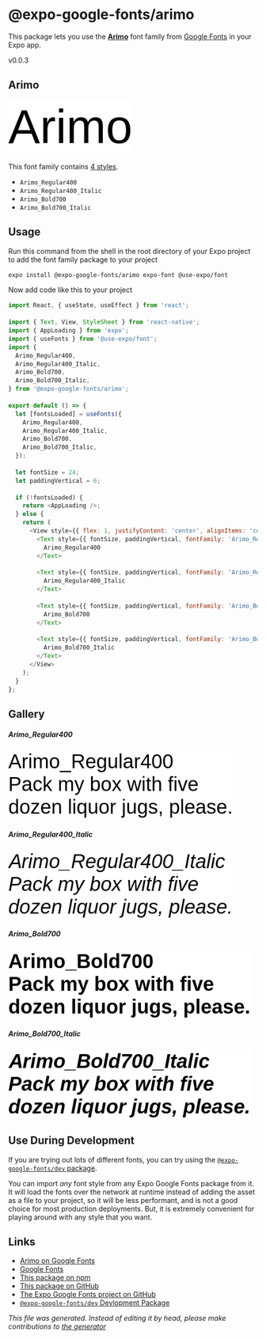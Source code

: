 # @expo-google-fonts/arimo

This package lets you use the [**Arimo**](https://fonts.google.com/specimen/Arimo) font family from [Google Fonts](https://fonts.google.com/) in your Expo app.

v0.0.3

## Arimo

![Arimo](./font-family.png)

This font family contains [4 styles](#gallery).

- `Arimo_Regular400`
- `Arimo_Regular400_Italic`
- `Arimo_Bold700`
- `Arimo_Bold700_Italic`

## Usage

Run this command from the shell in the root directory of your Expo project to add the font family package to your project
```sh
expo install @expo-google-fonts/arimo expo-font @use-expo/font
```

Now add code like this to your project
```js
import React, { useState, useEffect } from 'react';

import { Text, View, StyleSheet } from 'react-native';
import { AppLoading } from 'expo';
import { useFonts } from '@use-expo/font';
import {
  Arimo_Regular400,
  Arimo_Regular400_Italic,
  Arimo_Bold700,
  Arimo_Bold700_Italic,
} from '@expo-google-fonts/arimo';

export default () => {
  let [fontsLoaded] = useFonts({
    Arimo_Regular400,
    Arimo_Regular400_Italic,
    Arimo_Bold700,
    Arimo_Bold700_Italic,
  });

  let fontSize = 24;
  let paddingVertical = 6;

  if (!fontsLoaded) {
    return <AppLoading />;
  } else {
    return (
      <View style={{ flex: 1, justifyContent: 'center', alignItems: 'center' }}>
        <Text style={{ fontSize, paddingVertical, fontFamily: 'Arimo_Regular400' }}>
          Arimo_Regular400
        </Text>

        <Text style={{ fontSize, paddingVertical, fontFamily: 'Arimo_Regular400_Italic' }}>
          Arimo_Regular400_Italic
        </Text>

        <Text style={{ fontSize, paddingVertical, fontFamily: 'Arimo_Bold700' }}>
          Arimo_Bold700
        </Text>

        <Text style={{ fontSize, paddingVertical, fontFamily: 'Arimo_Bold700_Italic' }}>
          Arimo_Bold700_Italic
        </Text>
      </View>
    );
  }
};

```

## Gallery

##### Arimo_Regular400
![Arimo_Regular400](./df255da5c656bbf01f4aa3012b4d4ba16f7bd17664a4e1fc011146a4eb95d436.ttf.png)

##### Arimo_Regular400_Italic
![Arimo_Regular400_Italic](./eafe825bf96517b1ff3b8d8710254e225584de1489e4c3deaa6b1cb8549a027d.ttf.png)

##### Arimo_Bold700
![Arimo_Bold700](./5a4f400fb6090e3938136ea6fd3ec2c02777fb674d13b9582f96d4515044df23.ttf.png)

##### Arimo_Bold700_Italic
![Arimo_Bold700_Italic](./e6b358f015564a1505c76b32db9b3f5c538a8f7d220dd04446697d286c820bf0.ttf.png)


## Use During Development

If you are trying out lots of different fonts, you can try using the [`@expo-google-fonts/dev` package](https://www.npmjs.com/package/@expo-google-fonts/dev).

You can import *any* font style from any Expo Google Fonts package from it. It will load the fonts
over the network at runtime instead of adding the asset as a file to your project, so it will be 
less performant, and is not a good choice for most production deployments. But, it is extremely convenient
for playing around with any style that you want.

## Links

- [Arimo on Google Fonts](https://fonts.google.com/specimen/Arimo)
- [Google Fonts](https://fonts.google.com/)
- [This package on npm](https://www.npmjs.com/package/@expo-google-fonts/arimo)
- [This package on GitHub](https://github.com/expo/google-fonts/tree/master/font-packages/arimo)
- [The Expo Google Fonts project on GitHub](https://github.com/expo/google-fonts)
- [`@expo-google-fonts/dev` Devlopment Package](https://github.com/expo/google-fonts/tree/master/font-packages/dev)


*This file was generated. Instead of editing it by head, please make contributions to [the generator](https://github.com/expo/google-fonts/tree/master/packages/generator)*
